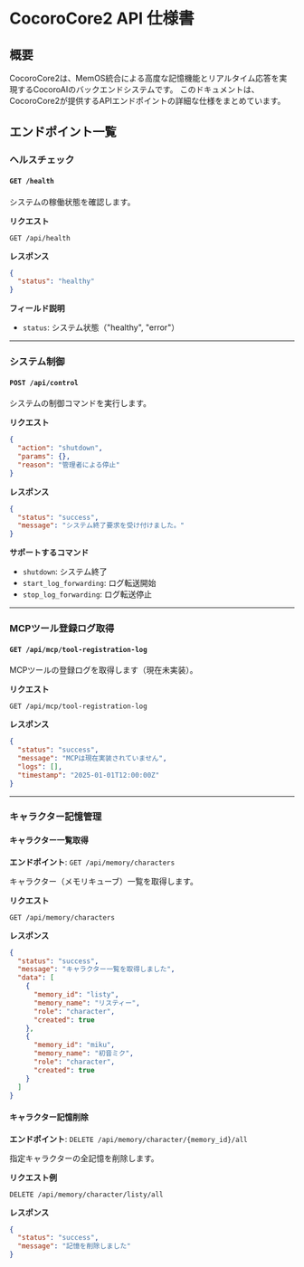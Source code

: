 # CocoroCore2 API 仕様書

## 概要

CocoroCore2は、MemOS統合による高度な記憶機能とリアルタイム応答を実現するCocoroAIのバックエンドシステムです。
このドキュメントは、CocoroCore2が提供するAPIエンドポイントの詳細な仕様をまとめています。

## エンドポイント一覧

### ヘルスチェック

#### `GET /health`

システムの稼働状態を確認します。

**リクエスト**
```
GET /api/health
```

**レスポンス**
```json
{
  "status": "healthy"
}
```

**フィールド説明**
- `status`: システム状態（"healthy", "error"）

---

### システム制御

#### `POST /api/control`

システムの制御コマンドを実行します。

**リクエスト**
```json
{
  "action": "shutdown",
  "params": {},
  "reason": "管理者による停止"
}
```

**レスポンス**
```json
{
  "status": "success",
  "message": "システム終了要求を受け付けました。"
}
```

**サポートするコマンド**
- `shutdown`: システム終了
- `start_log_forwarding`: ログ転送開始
- `stop_log_forwarding`: ログ転送停止

---

### MCPツール登録ログ取得

#### `GET /api/mcp/tool-registration-log`

MCPツールの登録ログを取得します（現在未実装）。

**リクエスト**
```
GET /api/mcp/tool-registration-log
```

**レスポンス**
```json
{
  "status": "success",
  "message": "MCPは現在実装されていません",
  "logs": [],
  "timestamp": "2025-01-01T12:00:00Z"
}
```

---



### キャラクター記憶管理

#### キャラクター一覧取得

**エンドポイント**: `GET /api/memory/characters`

キャラクター（メモリキューブ）一覧を取得します。

**リクエスト**
```
GET /api/memory/characters
```

**レスポンス**
```json
{
  "status": "success",
  "message": "キャラクター一覧を取得しました",
  "data": [
    {
      "memory_id": "listy",
      "memory_name": "リスティー", 
      "role": "character",
      "created": true
    },
    {
      "memory_id": "miku", 
      "memory_name": "初音ミク",
      "role": "character",
      "created": true
    }
  ]
}
```

#### キャラクター記憶削除

**エンドポイント**: `DELETE /api/memory/character/{memory_id}/all`

指定キャラクターの全記憶を削除します。

**リクエスト例**
```
DELETE /api/memory/character/listy/all
```

**レスポンス**
```json
{
  "status": "success",
  "message": "記憶を削除しました"
}
```
